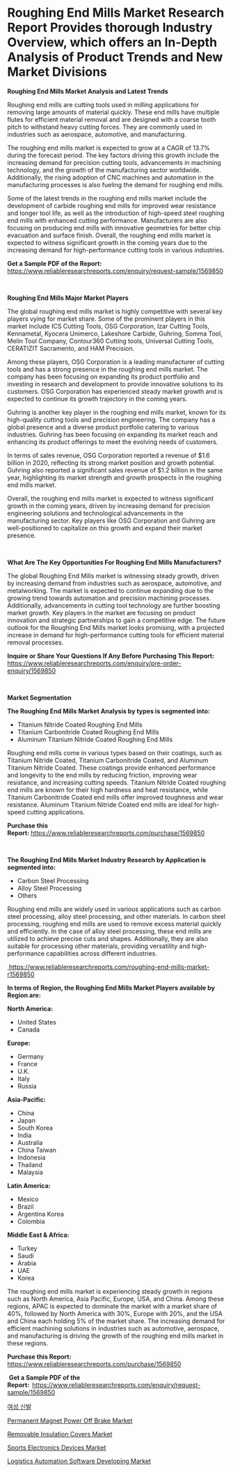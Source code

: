 <p><h1>Roughing End Mills Market Research Report Provides thorough Industry Overview, which offers an In-Depth Analysis of Product Trends and New Market Divisions</h1></p><p><strong>Roughing End Mills Market Analysis and Latest Trends</strong></p>
<p><p>Roughing end mills are cutting tools used in milling applications for removing large amounts of material quickly. These end mills have multiple flutes for efficient material removal and are designed with a coarse tooth pitch to withstand heavy cutting forces. They are commonly used in industries such as aerospace, automotive, and manufacturing.</p><p>The roughing end mills market is expected to grow at a CAGR of 13.7% during the forecast period. The key factors driving this growth include the increasing demand for precision cutting tools, advancements in machining technology, and the growth of the manufacturing sector worldwide. Additionally, the rising adoption of CNC machines and automation in the manufacturing processes is also fueling the demand for roughing end mills.</p><p>Some of the latest trends in the roughing end mills market include the development of carbide roughing end mills for improved wear resistance and longer tool life, as well as the introduction of high-speed steel roughing end mills with enhanced cutting performance. Manufacturers are also focusing on producing end mills with innovative geometries for better chip evacuation and surface finish. Overall, the roughing end mills market is expected to witness significant growth in the coming years due to the increasing demand for high-performance cutting tools in various industries.</p></p>
<p><strong>Get a Sample PDF of the Report:&nbsp;</strong> <a href="https://www.reliableresearchreports.com/enquiry/request-sample/1569850">https://www.reliableresearchreports.com/enquiry/request-sample/1569850</a></p>
<p>&nbsp;</p>
<p><strong>Roughing End Mills Major Market Players</strong></p>
<p><p>The global roughing end mills market is highly competitive with several key players vying for market share. Some of the prominent players in this market include ICS Cutting Tools, OSG Corporation, Izar Cutting Tools, Kennametal, Kyocera Unimerco, Lakeshore Carbide, Guhring, Somma Tool, Melin Tool Company, Contour360 Cutting tools, Universal Cutting Tools, CERATIZIT Sacramento, and HAM Precision.</p><p>Among these players, OSG Corporation is a leading manufacturer of cutting tools and has a strong presence in the roughing end mills market. The company has been focusing on expanding its product portfolio and investing in research and development to provide innovative solutions to its customers. OSG Corporation has experienced steady market growth and is expected to continue its growth trajectory in the coming years.</p><p>Guhring is another key player in the roughing end mills market, known for its high-quality cutting tools and precision engineering. The company has a global presence and a diverse product portfolio catering to various industries. Guhring has been focusing on expanding its market reach and enhancing its product offerings to meet the evolving needs of customers.</p><p>In terms of sales revenue, OSG Corporation reported a revenue of $1.6 billion in 2020, reflecting its strong market position and growth potential. Guhring also reported a significant sales revenue of $1.2 billion in the same year, highlighting its market strength and growth prospects in the roughing end mills market.</p><p>Overall, the roughing end mills market is expected to witness significant growth in the coming years, driven by increasing demand for precision engineering solutions and technological advancements in the manufacturing sector. Key players like OSG Corporation and Guhring are well-positioned to capitalize on this growth and expand their market presence.</p></p>
<p>&nbsp;</p>
<p><strong>What Are The Key Opportunities For Roughing End Mills Manufacturers?</strong></p>
<p><p>The global Roughing End Mills market is witnessing steady growth, driven by increasing demand from industries such as aerospace, automotive, and metalworking. The market is expected to continue expanding due to the growing trend towards automation and precision machining processes. Additionally, advancements in cutting tool technology are further boosting market growth. Key players in the market are focusing on product innovation and strategic partnerships to gain a competitive edge. The future outlook for the Roughing End Mills market looks promising, with a projected increase in demand for high-performance cutting tools for efficient material removal processes.</p></p>
<p><strong>Inquire or Share Your Questions If Any Before Purchasing This Report:</strong> <a href="https://www.reliableresearchreports.com/enquiry/pre-order-enquiry/1569850">https://www.reliableresearchreports.com/enquiry/pre-order-enquiry/1569850</a></p>
<p>&nbsp;</p>
<p><strong>Market Segmentation</strong></p>
<p><strong>The Roughing End Mills Market Analysis by types is segmented into:</strong></p>
<p><ul><li>Titanium Nitride Coated Roughing End Mills</li><li>Titanium Carbonitride Coated Roughing End Mills</li><li>Aluminum Titanium Nitride Coated Roughing End Mills</li></ul></p>
<p><p>Roughing end mills come in various types based on their coatings, such as Titanium Nitride Coated, Titanium Carbonitride Coated, and Aluminum Titanium Nitride Coated. These coatings provide enhanced performance and longevity to the end mills by reducing friction, improving wear resistance, and increasing cutting speeds. Titanium Nitride Coated roughing end mills are known for their high hardness and heat resistance, while Titanium Carbonitride Coated end mills offer improved toughness and wear resistance. Aluminum Titanium Nitride Coated end mills are ideal for high-speed cutting applications.</p></p>
<p><strong>Purchase this Report:&nbsp;</strong><a href="https://www.reliableresearchreports.com/purchase/1569850">https://www.reliableresearchreports.com/purchase/1569850</a></p>
<p>&nbsp;</p>
<p><strong>The Roughing End Mills Market Industry Research by Application is segmented into:</strong></p>
<p><ul><li>Carbon Steel Processing</li><li>Alloy Steel Processing</li><li>Others</li></ul></p>
<p><p>Roughing end mills are widely used in various applications such as carbon steel processing, alloy steel processing, and other materials. In carbon steel processing, roughing end mills are used to remove excess material quickly and efficiently. In the case of alloy steel processing, these end mills are utilized to achieve precise cuts and shapes. Additionally, they are also suitable for processing other materials, providing versatility and high-performance capabilities across different industries.</p></p>
<p><a href="https://www.reliableresearchreports.com/roughing-end-mills-market-r1569850">&nbsp;https://www.reliableresearchreports.com/roughing-end-mills-market-r1569850</a></p>
<p><strong>In terms of Region, the Roughing End Mills Market Players available by Region are:</strong></p>
<p>
    <p> <strong> North America: </strong>
        <ul>
            <li>United States</li>
            <li>Canada</li>
        </ul>
        </p> 
    <p> <strong> Europe: </strong>
        <ul>
            <li>Germany</li>
            <li>France</li>
            <li>U.K.</li>
            <li>Italy</li>
            <li>Russia</li>
        </ul>
        </p> 
    <p> <strong> Asia-Pacific: </strong>
        <ul>
            <li>China</li>
            <li>Japan</li>
            <li>South Korea</li>
            <li>India</li>
            <li>Australia</li>
            <li>China Taiwan</li>
            <li>Indonesia</li>
            <li>Thailand</li>
            <li>Malaysia</li>
        </ul>
        </p> 
    <p> <strong> Latin America: </strong>
        <ul>
            <li>Mexico</li>
            <li>Brazil</li>
            <li>Argentina Korea</li>
            <li>Colombia</li>
        </ul>
        </p> 
    <p> <strong> Middle East & Africa: </strong>
        <ul>
            <li>Turkey</li>
            <li>Saudi</li>
            <li>Arabia</li>
            <li>UAE</li>
            <li>Korea</li>
        </ul>
    </p>
    </p>
<p><p>The roughing end mills market is experiencing steady growth in regions such as North America, Asia Pacific, Europe, USA, and China. Among these regions, APAC is expected to dominate the market with a market share of 40%, followed by North America with 30%, Europe with 20%, and the USA and China each holding 5% of the market share. The increasing demand for efficient machining solutions in industries such as automotive, aerospace, and manufacturing is driving the growth of the roughing end mills market in these regions.</p></p>
<p><strong>Purchase this Report: </strong><a href="https://www.reliableresearchreports.com/purchase/1569850">https://www.reliableresearchreports.com/purchase/1569850</a></p>
<p>&nbsp;<strong>Get a Sample PDF of the Report:&nbsp;&nbsp;</strong><a href="https://www.reliableresearchreports.com/enquiry/request-sample/1569850">https://www.reliableresearchreports.com/enquiry/request-sample/1569850</a></p>
<p><strong></strong></p>
<p><p><a href="https://github.com/laholand/Market-Research-Report-List-4/blob/main/2809665185639.md">여성 신발</a></p><p><a href="https://github.com/gamblestampleyjenny50m5sl6/Market-Research-Report-List-3/blob/main/permanent-magnet-power-off-brake-market.md">Permanent Magnet Power Off Brake Market</a></p><p><a href="https://medium.com/@gabrieluffman5656/global-removable-insulation-covers-market-status-2024-2031-and-forecast-by-region-product-0a534ad6b859">Removable Insulation Covers Market</a></p><p><a href="https://medium.com/@jayrussel94/an-in-depth-analysis-of-the-global-sports-electronics-devices-market-scope-and-its-rapid-growing-5-1-34ad3dc2205b">Sports Electronics Devices Market</a></p><p><a href="https://issuu.com/reportprime-2/docs/logistics-automation-software-developing-market-si">Logistics Automation Software Developing Market</a></p></p>